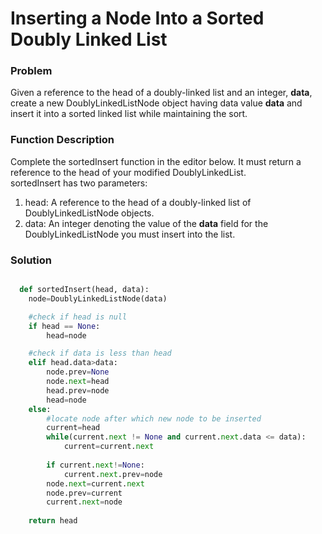 # Inserting a Node Into a Sorted Doubly Linked List

### Problem

Given a reference to the head of a doubly-linked list and an integer, **data**, create a new DoublyLinkedListNode object having data value **data** and insert it into a sorted linked list while maintaining the sort.<br>

### Function Description

Complete the sortedInsert function in the editor below. It must return a reference to the head of your modified DoublyLinkedList.
<br>
sortedInsert has two parameters:
<br>
1. head: A reference to the head of a doubly-linked list of DoublyLinkedListNode objects.
2. data: An integer denoting the value of the **data** field for the DoublyLinkedListNode you must insert into the list.

### Solution

```python

  def sortedInsert(head, data):
    node=DoublyLinkedListNode(data) 

    #check if head is null
    if head == None:
        head=node

    #check if data is less than head
    elif head.data>data:
        node.prev=None
        node.next=head
        head.prev=node
        head=node
    else:
        #locate node after which new node to be inserted
        current=head
        while(current.next != None and current.next.data <= data):
            current=current.next
        
        if current.next!=None:
            current.next.prev=node
        node.next=current.next
        node.prev=current
        current.next=node
        
    return head
```
